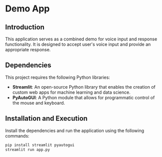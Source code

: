 # Demo App 

## Introduction
This application serves as a combined demo for voice input and response functionality. It is designed to accept user's voice input and provide an appropriate response.

## Dependencies
This project requires the following Python libraries:

- **Streamlit**: An open-source Python library that enables the creation of custom web apps for machine learning and data science.
- **PyAutoGUI**: A Python module that allows for programmatic control of the mouse and keyboard.

## Installation and Execution
Install the dependencies and run the application using the following commands:

```bash
pip install streamlit pyautogui
streamlit run app.py

